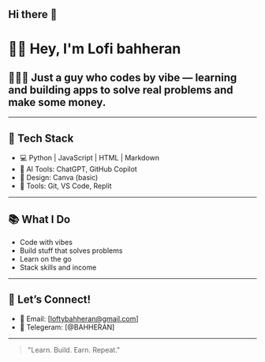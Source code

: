 ## Hi there 👋

# 👋🏾 Hey, I'm Lofi bahheran

## 👨🏾‍💻 Just a guy who codes by vibe — learning and building apps to solve real problems and make some money.

---

## 🧰 Tech Stack

- 💻 Python | JavaScript | HTML | Markdown
- 🤖 AI Tools: ChatGPT, GitHub Copilot
- 🎨 Design: Canva (basic)
- 🔧 Tools: Git, VS Code, Replit

---

## 📚 What I Do

- Code with vibes
- Build stuff that solves problems
- Learn on the go
- Stack skills and income

---

## 🤝 Let’s Connect!

- 📩 Email: [loftybahheran@gmail.com]
- 🔗 Telegeram: [@BAHHERAN]

---

> "Learn. Build. Earn. Repeat."
